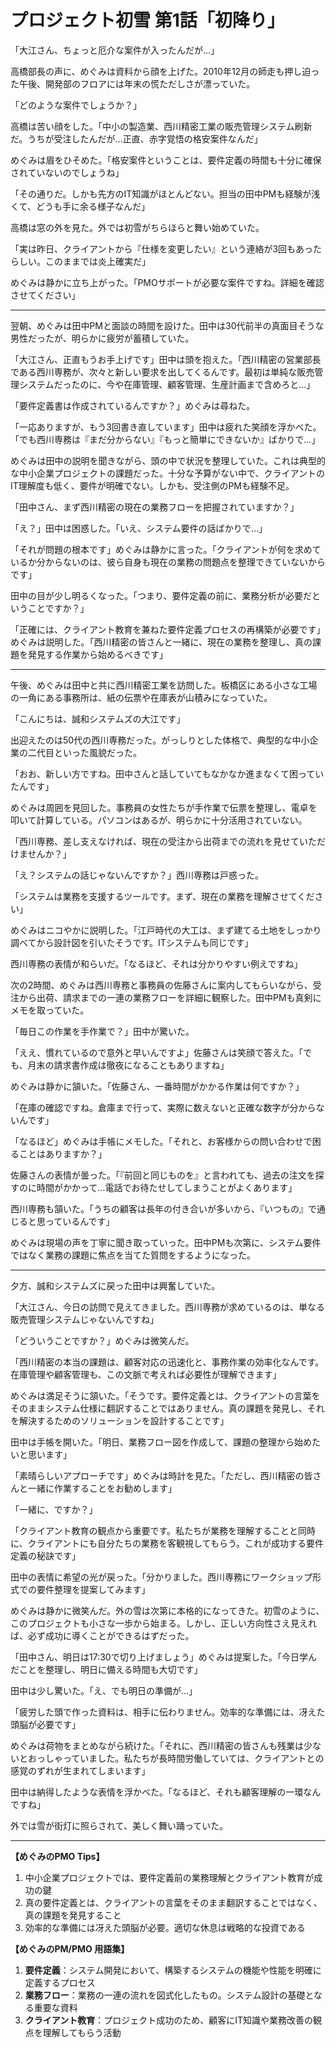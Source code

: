 # プロジェクト初雪 第1話「初降り」

「大江さん、ちょっと厄介な案件が入ったんだが...」

高橋部長の声に、めぐみは資料から顔を上げた。2010年12月の師走も押し迫った午後、開発部のフロアには年末の慌ただしさが漂っていた。

「どのような案件でしょうか？」

高橋は苦い顔をした。「中小の製造業、西川精密工業の販売管理システム刷新だ。うちが受注したんだが...正直、赤字覚悟の格安案件なんだ」

めぐみは眉をひそめた。「格安案件ということは、要件定義の時間も十分に確保されていないのでしょうね」

「その通りだ。しかも先方のIT知識がほとんどない。担当の田中PMも経験が浅くて、どうも手に余る様子なんだ」

高橋は窓の外を見た。外では初雪がちらほらと舞い始めていた。

「実は昨日、クライアントから『仕様を変更したい』という連絡が3回もあったらしい。このままでは炎上確実だ」

めぐみは静かに立ち上がった。「PMOサポートが必要な案件ですね。詳細を確認させてください」

---

翌朝、めぐみは田中PMと面談の時間を設けた。田中は30代前半の真面目そうな男性だったが、明らかに疲労が蓄積していた。

「大江さん、正直もうお手上げです」田中は頭を抱えた。「西川精密の営業部長である西川専務が、次々と新しい要求を出してくるんです。最初は単純な販売管理システムだったのに、今や在庫管理、顧客管理、生産計画まで含めろと...」

「要件定義書は作成されているんですか？」めぐみは尋ねた。

「一応ありますが、もう3回書き直しています」田中は疲れた笑顔を浮かべた。「でも西川専務は『まだ分からない』『もっと簡単にできないか』ばかりで...」

めぐみは田中の説明を聞きながら、頭の中で状況を整理していた。これは典型的な中小企業プロジェクトの課題だった。十分な予算がない中で、クライアントのIT理解度も低く、要件が明確でない。しかも、受注側のPMも経験不足。

「田中さん、まず西川精密の現在の業務フローを把握されていますか？」

「え？」田中は困惑した。「いえ、システム要件の話ばかりで...」

「それが問題の根本です」めぐみは静かに言った。「クライアントが何を求めているか分からないのは、彼ら自身も現在の業務の問題点を整理できていないからです」

田中の目が少し明るくなった。「つまり、要件定義の前に、業務分析が必要だということですか？」

「正確には、クライアント教育を兼ねた要件定義プロセスの再構築が必要です」めぐみは説明した。「西川精密の皆さんと一緒に、現在の業務を整理し、真の課題を発見する作業から始めるべきです」

---

午後、めぐみは田中と共に西川精密工業を訪問した。板橋区にある小さな工場の一角にある事務所は、紙の伝票や在庫表が山積みになっていた。

「こんにちは、誠和システムズの大江です」

出迎えたのは50代の西川専務だった。がっしりとした体格で、典型的な中小企業の二代目といった風貌だった。

「おお、新しい方ですね。田中さんと話していてもなかなか進まなくて困っていたんです」

めぐみは周囲を見回した。事務員の女性たちが手作業で伝票を整理し、電卓を叩いて計算している。パソコンはあるが、明らかに十分活用されていない。

「西川専務、差し支えなければ、現在の受注から出荷までの流れを見せていただけませんか？」

「え？システムの話じゃないんですか？」西川専務は戸惑った。

「システムは業務を支援するツールです。まず、現在の業務を理解させてください」

めぐみはニコやかに説明した。「江戸時代の大工は、まず建てる土地をしっかり調べてから設計図を引いたそうです。ITシステムも同じです」

西川専務の表情が和らいだ。「なるほど、それは分かりやすい例えですね」

次の2時間、めぐみは西川専務と事務員の佐藤さんに案内してもらいながら、受注から出荷、請求までの一連の業務フローを詳細に観察した。田中PMも真剣にメモを取っていた。

「毎日この作業を手作業で？」田中が驚いた。

「ええ、慣れているので意外と早いんですよ」佐藤さんは笑顔で答えた。「でも、月末の請求書作成は徹夜になることもありますね」

めぐみは静かに頷いた。「佐藤さん、一番時間がかかる作業は何ですか？」

「在庫の確認ですね。倉庫まで行って、実際に数えないと正確な数字が分からないんです」

「なるほど」めぐみは手帳にメモした。「それと、お客様からの問い合わせで困ることはありますか？」

佐藤さんの表情が曇った。「『前回と同じものを』と言われても、過去の注文を探すのに時間がかかって...電話でお待たせしてしまうことがよくあります」

西川専務も頷いた。「うちの顧客は長年の付き合いが多いから、『いつもの』で通じると思っているんです」

めぐみは現場の声を丁寧に聞き取っていった。田中PMも次第に、システム要件ではなく業務の課題に焦点を当てた質問をするようになった。

---

夕方、誠和システムズに戻った田中は興奮していた。

「大江さん、今日の訪問で見えてきました。西川専務が求めているのは、単なる販売管理システムじゃないんですね」

「どういうことですか？」めぐみは微笑んだ。

「西川精密の本当の課題は、顧客対応の迅速化と、事務作業の効率化なんです。在庫管理や顧客管理も、この文脈で考えれば必要性が理解できます」

めぐみは満足そうに頷いた。「そうです。要件定義とは、クライアントの言葉をそのままシステム仕様に翻訳することではありません。真の課題を発見し、それを解決するためのソリューションを設計することです」

田中は手帳を開いた。「明日、業務フロー図を作成して、課題の整理から始めたいと思います」

「素晴らしいアプローチです」めぐみは時計を見た。「ただし、西川精密の皆さんと一緒に作業することをお勧めします」

「一緒に、ですか？」

「クライアント教育の観点から重要です。私たちが業務を理解することと同時に、クライアントにも自分たちの業務を客観視してもらう。これが成功する要件定義の秘訣です」

田中の表情に希望の光が戻った。「分かりました。西川専務にワークショップ形式での要件整理を提案してみます」

めぐみは静かに微笑んだ。外の雪は次第に本格的になってきた。初雪のように、このプロジェクトも小さな一歩から始まる。しかし、正しい方向性さえ見えれば、必ず成功に導くことができるはずだった。

「田中さん、明日は17:30で切り上げましょう」めぐみは提案した。「今日学んだことを整理し、明日に備える時間も大切です」

田中は少し驚いた。「え、でも明日の準備が...」

「疲労した頭で作った資料は、相手に伝わりません。効率的な準備には、冴えた頭脳が必要です」

めぐみは荷物をまとめながら続けた。「それに、西川精密の皆さんも残業は少ないとおっしゃっていました。私たちが長時間労働していては、クライアントとの感覚のずれが生まれてしまいます」

田中は納得したような表情を浮かべた。「なるほど、それも顧客理解の一環なんですね」

外では雪が街灯に照らされて、美しく舞い踊っていた。

---

**【めぐみのPMO Tips】**
1. 中小企業プロジェクトでは、要件定義前の業務理解とクライアント教育が成功の鍵
2. 真の要件定義とは、クライアントの言葉をそのまま翻訳することではなく、真の課題を発見すること
3. 効率的な準備には冴えた頭脳が必要。適切な休息は戦略的な投資である

**【めぐみのPM/PMO 用語集】**
1. **要件定義**：システム開発において、構築するシステムの機能や性能を明確に定義するプロセス
2. **業務フロー**：業務の一連の流れを図式化したもの。システム設計の基礎となる重要な資料
3. **クライアント教育**：プロジェクト成功のため、顧客にIT知識や業務改善の観点を理解してもらう活動